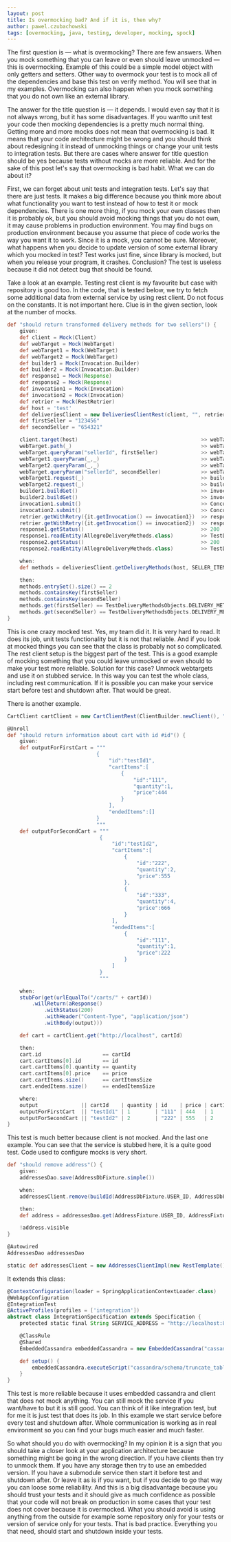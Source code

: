 ```yaml
---
layout: post
title: Is overmocking bad? And if it is, then why?
author: pawel.czubachowski
tags: [overmocking, java, testing, developer, mocking, spock]
---
```


The first question is — what is overmocking? There are few answers. When you mock something that you can leave or even
should leave unmocked — this is overmocking. Example of this could be a simple model object with only getters and
setters. Other way to overmock your test is to mock all of the dependencies and base this test on verify method.
You will see that in my examples. Overmocking can also happen when you mock something that you do not own like an external
library.

The answer for the title question is — it depends. I would even say that it is not always wrong, but it has some
disadvantages. If you wantto unit test your code then mocking dependencies is a pretty much normal thing. Getting
more and more mocks does not mean that overmocking is bad. It means that your code architecture might be wrong
and you should think about redesigning it instead of unmocking things or change your unit tests to integration tests. But
there are cases where answer for title question should be yes because tests without mocks are more reliable. And
for the sake of this post let's say that overmocking is bad habit. What we can do about it?

First, we can forget about unit tests and integration tests. Let's say that there are just tests. It makes
a big difference because you think more about what functionality you want to test instead of how to test it or mock
dependencies. There is one more thing, if you mock your own classes then it is probably ok, but you should
avoid mocking things that you do not own, it may cause problems in production environment. You may find bugs on production
environment because you assume that piece of code works the way you want it to work. Since it is a mock, you cannot
be sure. Moreover, what happens when you decide to update version of some external library which you mocked in test?
Test works just fine, since library is mocked, but when you release your program, it crashes. Conclusion? The test is
useless because it did not detect bug that should be found.

Take a look at an example. Testing rest client is my favourite but case with repository is good too. In the code, that is
tested below, we try to fetch some additional data from external service by using rest client. Do not focus on the
constants. It is not important here. Clue is in the given section, look at the number of mocks.

```groovy
def "should return transformed delivery methods for two sellers"() {
    given:
    def client = Mock(Client)
    def webTarget = Mock(WebTarget)
    def webTarget1 = Mock(WebTarget)
    def webTarget2 = Mock(WebTarget)
    def builder1 = Mock(Invocation.Builder)
    def builder2 = Mock(Invocation.Builder)
    def response1 = Mock(Response)
    def response2 = Mock(Response)
    def invocation1 = Mock(Invocation)
    def invocation2 = Mock(Invocation)
    def retrier = Mock(RestRetrier)
    def host = 'test'
    def deliveriesClient = new DeliveriesClientRest(client, "", retrier)
    def firstSeller = "123456"
    def secondSeller = "654321"

    client.target(host)                                        >> webTarget
    webTarget.path(_)                                          >> webTarget
    webTarget.queryParam("sellerId", firstSeller)              >> webTarget1
    webTarget1.queryParam(_,_)                                 >> webTarget1
    webTarget2.queryParam(_,_)                                 >> webTarget2
    webTarget.queryParam("sellerId", secondSeller)             >> webTarget2
    webTarget1.request(_)                                      >> builder1
    webTarget2.request(_)                                      >> builder2
    builder1.buildGet()                                        >> invocation1
    builder2.buildGet()                                        >> invocation2
    invocation1.submit()                                       >> ConcurrentUtils.constantFuture(response1)
    invocation2.submit()                                       >> ConcurrentUtils.constantFuture(response2)
    retrier.getWithRetry({it.getInvocation() == invocation1})  >> response1
    retrier.getWithRetry({it.getInvocation() == invocation2})  >> response2
    response1.getStatus()                                      >> 200
    response1.readEntity(AllegroDeliveryMethods.class)         >> TestDeliveryMethodsObjects.DELIVERY_METHODS_ONE_DELIVERY_METHOD
    response2.getStatus()                                      >> 200
    response2.readEntity(AllegroDeliveryMethods.class)         >> TestDeliveryMethodsObjects.DELIVERY_METHODS_ALL

    when:
    def methods = deliveriesClient.getDeliveryMethods(host, SELLER_ITEMS_TWO_SELLERS_THREE_ITEMS)

    then:
    methods.entrySet().size() == 2
    methods.containsKey(firstSeller)
    methods.containsKey(secondSeller)
    methods.get(firstSeller) == TestDeliveryMethodsObjects.DELIVERY_METHODS_ONE_DELIVERY_METHOD
    methods.get(secondSeller) == TestDeliveryMethodsObjects.DELIVERY_METHODS_ALL
}
```

This is one crazy mocked test. Yes, my team did it. It is very hard to read. It does its job, unit tests
functionality but it is not that reliable. And if you look at mocked things you can see that the class is probably
not so complicated. The rest client setup is the biggest part of the test. This is a good example of mocking something that you
could leave unmocked or even should to make your test more reliable. Solution for this case? Unmock webtargets
and use it on stubbed service. In this way you can test the whole class, including rest communication. If it is
possible you can make your service start before test and shutdown after. That would be great.

There is another example.

```groovy
CartClient cartClient = new CartClientRest(ClientBuilder.newClient(), "8089", new RestRetrier())

@Unroll
def "should return information about cart with id #id"() {
    given:
    def outputForFirstCart = """
                             {
                                 "id":"testId1",
                                 "cartItems":[
                                     {
                                         "id":"111",
                                         "quantity":1,
                                         "price":444
                                     }
                                 ],
                                 "endedItems":[]
                             }
                             """
    def outputForSecondCart = """
                              {
                                  "id":"testId2",
                                  "cartItems":[
                                      {
                                          "id":"222",
                                          "quantity":2,
                                          "price":555
                                      },
                                      {
                                          "id":"333",
                                          "quantity":4,
                                          "price":666
                                      }
                                  ],
                                  "endedItems":[
                                      {
                                          "id":"111",
                                          "quantity":1,
                                          "price":222
                                      }
                                  ]
                              }
                              """

    when:
    stubFor(get(urlEqualTo("/carts/" + cartId))
        .willReturn(aResponse()
            .withStatus(200)
            .withHeader("Content-Type", "application/json")
            .withBody(output)))

    def cart = cartClient.get("http://localhost", cartId)

    then:
    cart.id                    == cartId
    cart.cartItems[0].id       == id
    cart.cartItems[0].quantity == quantity
    cart.cartItems[0].price    == price
    cart.cartItems.size()      == cartItemsSize
    cart.endedItems.size()     == endedItemsSize

    where:
    output              || cartId    | quantity | id    | price | cartItemsSize | endedItemsSize
    outputForFirstCart  || "testId1" | 1        | "111" | 444   | 1             | 0
    outputForSecondCart || "testId2" | 2        | "222" | 555   | 2             | 1
}
```

This test is much better because client is not mocked. And the last one example. You can see that the service is stubbed
here, it is a quite good test. Code used to configure mocks is very short.

```groovy
def "should remove address"() {
    given:
    addressesDao.save(AddressDbFixture.simple())

    when:
    addressesClient.remove(buildId(AddressDbFixture.USER_ID, AddressDbFixture.ADDRESS_ID))

    then:
    def address = addressesDao.get(AddressFixture.USER_ID, AddressFixture.ADDRESS_ID)

    !address.visible
}

@Autowired
AddressesDao addressesDao

static def addressesClient = new AddressesClientImpl(new RestTemplate(), SERVICE_ADDRESS)
```

It extends this class:

```groovy
@ContextConfiguration(loader = SpringApplicationContextLoader.class)
@WebAppConfiguration
@IntegrationTest
@ActiveProfiles(profiles = ['integration'])
abstract class IntegrationSpecification extends Specification {
    protected static final String SERVICE_ADDRESS = "http://localhost:8080"

    @ClassRule
    @Shared
    EmbeddedCassandra embeddedCassandra = new EmbeddedCassandra("cassandra/schema/schema.cql")

    def setup() {
        embeddedCassandra.executeScript("cassandra/schema/truncate_tables.cql");
    }
}
```

This test is more reliable because it uses embedded cassandra and client that does not mock anything. You can
still mock the service if you want/have to but it is still good. You can think of it like integration test, but for
me it is just test that does its job. In this example we start service before every test and shutdown after.
Whole communication is working as in real environment so you can find your bugs much easier and much faster.

So what should you do with overmocking? In my opinion it is a sign that you should take a closer look at your
application architecture because something might be going in the wrong direction. If you have clients then try
to unmock them. If you have any storage then try to use an embedded version. If you have a submodule service
then start it before test and shutdown after. Or leave it as is if you want, but if you decide to go that way you
can loose some reliability. And this is a big disadvantage because you should trust your tests and it should give
as much confidence as possible that your code will not break on production in some cases that your test
does not cover because it is overmocked. What you should avoid is using anything from the outside for example
some repository only for your tests or version of service only for your tests. That is bad practice. Everything
you that need, should start and shutdown inside your tests.
